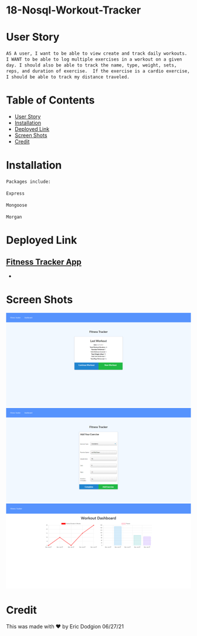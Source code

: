 # 18-Nosql-Workout-Tracker
# User Story
```
AS A user, I want to be able to view create and track daily workouts.
I WANT to be able to log multiple exercises in a workout on a given day. I should also be able to track the name, type, weight, sets, reps, and duration of exercise.  If the exercise is a cardio exercise, I should be able to track my distance traveled.

```


# Table of Contents

- [User Story](#user-story)
- [Installation](#installation)
- [Deployed Link](#deployed-link)
- [Screen Shots](#screen-shots)
- [Credit](#credit)


# Installation
```
Packages include: 

Express

Mongoose

Morgan

```
# Deployed Link

## [Fitness Tracker App]()
- 


# Screen Shots
![](images/index.jpg)
![](images/exercise2.jpg)
![](images/graph.jpg)
 

# Credit
This was made with ❤️ by Eric Dodgion 06/27/21
